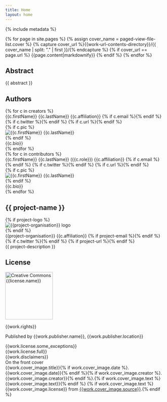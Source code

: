 ```yaml
---
title: Home
layout: home
---
```

{% include metadata %}
<section class="home-cover">
{% for page in site.pages %}
  {% assign cover_name = paged-view-file-list.cover %}
  {% capture cover_url %}{{work-url-contents-directory}}/{{ cover_name | split: "." | first }}/{% endcapture %}
  {% if cover_url == page.url %}
{{page.content|markdownify}}
  {% endif %}
{% endfor %}
</section>

## Abstract
{{ abstract }}

## Authors
<div class="home-creators">
{% for c in creators %}
<div class="home-creator">
  <div class="home-creator-name">{{c.firstName}} {{c.lastName}} <span class="home-creator-links">{{c.affiliation}} {% if c.email %}<a href="mailto:{{c.email}}"><i class="fas fa-at"></i></a>{% endif %} {% if c.twitter %}<a href="https://twitter.com/{{c.twitter| split: '@' | last}}"><i class="fab fa-twitter"></i></a>{% endif %} {% if c.url %}<a href="{{c.url}}"><i class="fas fa-home"></i></a>{% endif %}</span></div>
  <div class="home-creator-card">
    {% if c.pic %}<div class="home-creator-pic"><img src="{{site.baseurl}}/images/{{c.pic}}" alt="{{c.firstName}} {{c.lastName}}"></div>{% endif %}
    <div class="home-creator-bio">{{c.bio}}</div>
  </div>
</div>
{% endfor %}
</div>

<!--Contributors-->
<div class="home-creators">
{% for c in contributors %}
<div class="home-creator">
  <div class="home-creator-name">{{c.firstName}} {{c.lastName}} ({{c.role}}) <span class="home-creator-links">{{c.affiliation}} {% if c.email %}<a href="mailto:{{c.email}}"><i class="fas fa-at"></i></a>{% endif %} {% if c.twitter %}<a href="https://twitter.com/{{c.twitter| split: '@' | last}}"><i class="fab fa-twitter"></i></a>{% endif %} {% if c.url %}<a href="{{c.url}}"><i class="fas fa-home"></i></a>{% endif %}</span></div>
  <div class="home-creator-card">
    {% if c.pic %}<div class="home-creator-pic"><img src="{{site.baseurl}}/images/{{c.pic}}" alt="{{c.firstName}} {{c.lastName}}"></div>{% endif %}
    <div class="home-creator-bio">{{c.bio}}</div>
  </div>
</div>
{% endfor %}
</div>

## {{ project-name }}

<div class="home-creators">
<div class="home-creator">
  <div class="home-creator-card">
    {% if project-logo %}<div class="home-creator-pic"><img src="{{site.baseurl}}/images/{{project-logo}}" alt="{{project-organisation}} logo"></div>{% endif %}
    <div class="home-creator-bio"><div class="home-creator-name">{{project-organisation}} <span class="home-creator-links">{{c.affiliation}} {% if project-email %}<a href="mailto:{{project-email}}"><i class="fas fa-at"></i></a>{% endif %} {% if c.twitter %}<a href="https://twitter.com/{{c.twitter| split: '@' | last}}"><i class="fab fa-twitter"></i></a>{% endif %} {% if project-url %}<a href="{{project-url}}"><i class="fas fa-home"></i></a>{% endif %}</span></div>{{ project-description }}</div>
  </div>
</div>
</div>

## License

<a href="{{license.url}}"><img src="{{site.baseurl}}/images/{{license.abbreviation|downcase}}.svg" alt="Creative Commons {{license.name}}" style="width:150px;height:auto;"></a>

{{work.rights}}

Published by {{work.publisher.name}}, {{work.publisher.location}}

<div class="colophon-licenses">

<div class="colophon-license-exceptions">{{work.license.some_exceptions}}</div>
<div class="colophon-license">{{work.license.full}}</div>
<div class="colophon-disclaimers">{{work.disclaimers}}</div>
</div>

<div class="colophon-cover">
<div class="colophon-cover-heading">On the front cover</div>
<div class="colophon-cover-item">{{work.cover_image.title}}{% if work.cover_image.date %}. {{work.cover_image.date}}{% endif %}{% if work.cover_image.creator %}. {{work.cover_image.creator}}{% endif %}.{% if work.cover_image.text %} <span class="colophon-cover-text">{{work.cover_image.text}}</span>{% endif %} {% if work.cover_image.text %} <span class="colophon-cover-source">{{work.cover_image.license}} from <a href="{{work.cover_image.source_url}}">{{work.cover_image.source}}</a></span>.{% endif %}</div>
</div>
